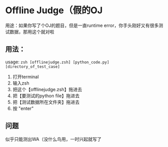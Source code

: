 # Offline Judge（假的OJ
用途：如果你写了个OJ的题目，但是一直runtime error，你手头刚好又有很多测试数据，那用这个就对啦

## 用法：
usage:
`zsh [offlinejudge.zsh] [python_code.py] [directory_of_test_case]`
1. 打开terminal
2. 输入zsh
3. 把这个【offlinejudge.zsh】拖进去
4. 把【要测试的python file】拖进去
5. 把【测试数据所在文件夹】拖进去
6. 按 "enter"

## 问题
似乎只能测出WA（没什么鸟用，一时兴起就写了
